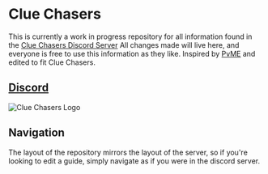 # Clue Chasers
This is currently a work in progress repository for all information found in the [Clue Chasers Discord Server](https://discord.gg/cluechasers)
All changes made will live here, and everyone is free to use this information as they like.
Inspired by [PvME](https://discord.gg/pvme) and edited to fit Clue Chasers.


## [Discord](https://discord.gg/cluechasers)
![Clue Chasers Logo](https://i.imgur.com/HXVJ03f.gif)

## Navigation
The layout of the repository mirrors the layout of the server, so if you're looking to edit a guide, simply navigate as if you were in the discord server.

